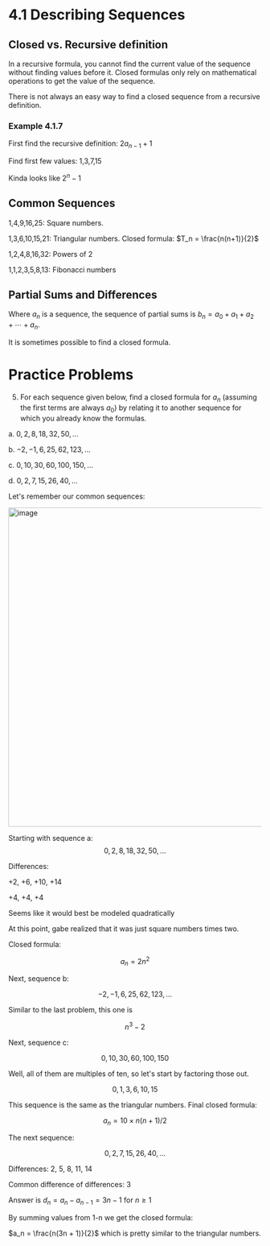 # 4.1 Describing Sequences

## Closed vs. Recursive definition

In a recursive formula, you cannot find the current value of the sequence without finding values before it. Closed formulas only rely on mathematical operations to get the value of the sequence.

There is not always an easy way to find a closed sequence from a recursive definition.

### Example 4.1.7

First find the recursive definition: $2a_{n-1}+1$

Find first few values: 1,3,7,15

Kinda looks like $2^n - 1$

## Common Sequences

1,4,9,16,25: Square numbers.

1,3,6,10,15,21: Triangular numbers. Closed formula: $T_n = \frac{n(n+1)}{2}$

1,2,4,8,16,32: Powers of 2

1,1,2,3,5,8,13: Fibonacci numbers

## Partial Sums and Differences

Where $a_n$ is a sequence, the sequence of partial sums is $b_n = a_0 + a_1 + a_2 + \cdots + a_n\text{.}$

It is sometimes possible to find a closed formula.

# Practice Problems

5. For each sequence given below, find a closed formula for $a_n$ (assuming the first terms are always $a_0$) by relating it to another sequence for which you already know the formulas.

a. $0,2,8,18,32,50, \ldots$

b. $-2, -1, 6, 25, 62, 123, \ldots$

c. $0, 10, 30, 60, 100, 150, \ldots$

d. $0, 2, 7, 15, 26, 40, \ldots$

Let's remember our common sequences:

<img width="634" alt="image" src="https://github.com/user-attachments/assets/12df1878-112d-4594-accb-43c4f3c14368" />

Starting with sequence a: $$0,2,8,18,32,50, \ldots$$

Differences:

+2, +6, +10, +14

+4, +4, +4

Seems like it would best be modeled quadratically

At this point, gabe realized that it was just square numbers times two.

Closed formula: 

$$a_n = 2n^2$$

Next, sequence b: 

$$-2, -1, 6, 25, 62, 123, \ldots$$

Similar to the last problem, this one is 

$$n^3 - 2$$

Next, sequence c:

$$0, 10, 30, 60, 100, 150$$

Well, all of them are multiples of ten, so let's start by factoring those out.

$$0,1,3,6,10,15$$

This sequence is the same as the triangular numbers. Final closed formula:

$$a_n = 10 \times n(n+1)/2$$

The next sequence:

$$0, 2, 7, 15, 26, 40, \ldots$$

Differences: 2, 5, 8, 11, 14

Common difference of differences: 3

Answer is $d_n = a_n - a_{n-1} = 3n - 1$ for $n ≥ 1$

By summing values from 1-n we get the closed formula:

$a_n = \frac{n(3n + 1)}{2}$ which is pretty similar to the triangular numbers.
